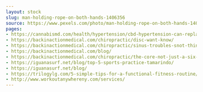 ```yaml
---
layout: stock
slug: man-holding-rope-on-both-hands-1406356
source: https://www.pexels.com/photo/man-holding-rope-on-both-hands-1406356/
pages:
- https://cannabismd.com/health/hypertension/cbd-hypertension-can-replace-blood-pressure-medication/
- https://backinactionmedical.com/chiropractic/disc-want-know/
- https://backinactionmedical.com/chiropractic/sinus-troubles-snot-think/
- https://backinactionmedical.com/blog/
- https://backinactionmedical.com/chiropractic/the-core-not-just-a-six-pack/
- https://iguanasurf.net/blog/top-5-sports-practice-tamarindo/
- https://iguanasurf.net/blog/
- https://trilogylg.com/5-simple-tips-for-a-functional-fitness-routine/
- http://www.workoutanywhereny.com/services/
---
```

